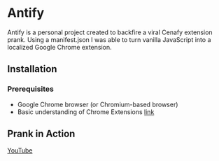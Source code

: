 # Antify

Antify is a personal project created to backfire a viral Cenafy extension prank. Using a manifest.json I was able to turn vanilla JavaScript into a localized Google Chrome extension.

## Installation

### Prerequisites

- Google Chrome browser (or Chromium-based browser)
- Basic understanding of Chrome Extensions [link](https://developer.chrome.com/docs/extensions/get-started/tutorial/hello-world)

## Prank in Action

[YouTube](https://youtube.com/shorts/U8_hyPd1TjA?feature=share)
